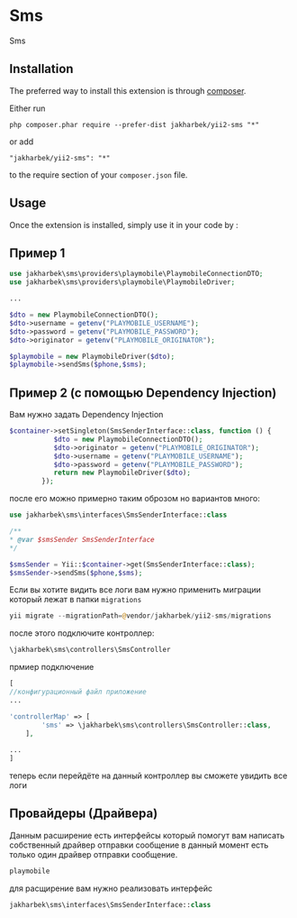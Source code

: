 Sms
===
Sms

Installation
------------

The preferred way to install this extension is through [composer](http://getcomposer.org/download/).

Either run

```
php composer.phar require --prefer-dist jakharbek/yii2-sms "*"
```

or add

```
"jakharbek/yii2-sms": "*"
```

to the require section of your `composer.json` file.


Usage
-----

Once the extension is installed, simply use it in your code by  :

Пример 1
-----

```php
use jakharbek\sms\providers\playmobile\PlaymobileConnectionDTO;
use jakharbek\sms\providers\playmobile\PlaymobileDriver;

...

$dto = new PlaymobileConnectionDTO();
$dto->username = getenv("PLAYMOBILE_USERNAME");
$dto->password = getenv("PLAYMOBILE_PASSWORD");
$dto->originator = getenv("PLAYMOBILE_ORIGINATOR");

$playmobile = new PlaymobileDriver($dto);
$playmobile->sendSms($phone,$sms);
```

Пример 2 (с помощью Dependency Injection)
-----

Вам нужно задать Dependency Injection
```php
$container->setSingleton(SmsSenderInterface::class, function () {
           $dto = new PlaymobileConnectionDTO();
           $dto->originator = getenv("PLAYMOBILE_ORIGINATOR");
           $dto->username = getenv("PLAYMOBILE_USERNAME");
           $dto->password = getenv("PLAYMOBILE_PASSWORD");
           return new PlaymobileDriver($dto);
        });
```

после его можно примерно таким оброзом но вариантов много:

```php
use jakharbek\sms\interfaces\SmsSenderInterface::class
```

```php
/**
* @var $smsSender SmsSenderInterface
*/

$smsSender = Yii::$container->get(SmsSenderInterface::class);
$smsSender->sendSms($phone,$sms);
```


Если вы хотите видить все логи вам нужно применить миграции который лежат в папки ```migrations```

```php
yii migrate --migrationPath=@vendor/jakharbek/yii2-sms/migrations
```

после этого подключите контроллер:
```php 
\jakharbek\sms\controllers\SmsController
```
прмиер подключение
```php
[
//конфигурационный файл приложение
...

'controllerMap' => [
        'sms' => \jakharbek\sms\controllers\SmsController::class,
    ],
    
...
]

```

теперь если перейдёте на данный контроллер вы сможете увидить все логи


Провайдеры (Драйвера)
-----
Данным расширение есть интерфейсы который помогут вам написать собственный драйвер отправки сообщение
в данный момент есть только один драйвер отправки сообщение.

```php
playmobile
``` 

для расщирение вам нужно реализовать интерфейс
```php
jakharbek\sms\interfaces\SmsSenderInterface::class
```
